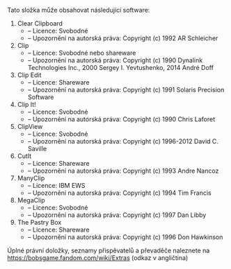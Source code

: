 ﻿Tato složka může obsahovat následující software:

1. Clear Clipboard
   - – Licence: Svobodné
   - – Upozornění na autorská práva: Copyright (c) 1992 AR Schleicher
2. Clip
   - – Licence: Svobodné nebo shareware
   - – Upozornění na autorská práva: Copyright (c) 1990 Dynalink Technologies Inc., 2000 Sergey I. Yevtushenko, 2014 André Doff
3. Clip Edit
   - – Licence: Shareware
   - – Upozornění na autorská práva: Copyright (c) 1991 Solaris Precision Software
4. Clip It!
   - – Licence: Svobodné
   - – Upozornění na autorská práva: Copyright (c) 1990 Chris Laforet
5. ClipView
   - – Licence: Svobodné
   - – Upozornění na autorská práva: Copyright (c) 1996-2012 David C. Saville
6. CutIt
   - – Licence: Shareware
   - – Upozornění na autorská práva: Copyright (c) 1993 Andre Nancoz
7. ManyClip
   - – Licence: IBM EWS
   - – Upozornění na autorská práva: Copyright (c) 1994 Tim Francis
8. MegaClip
   - – Licence: Svobodné
   - – Upozornění na autorská práva: Copyright (c) 1997 Dan Libby
9. The Pastry Box
   - – Licence: Shareware
   - – Upozornění na autorská práva: Copyright (c) 1996 Don Hawkinson

Úplné právní doložky, seznamy přispěvatelů a převaděče naleznete na https://bobsgame.fandom.com/wiki/Extras (odkaz v angličtina)
